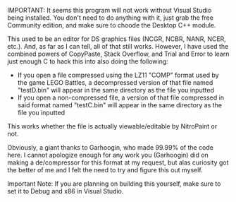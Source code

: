 IMPORTANT: It seems this program will not work without Visual Studio being installed. You don't need to do anything with it, just grab the free Community edition, and make sure to choode the Desktop C++ module.

This used to be an editor for DS graphics files (NCGR, NCBR, NANR, NCER, etc.). And, as far as I can tell, all of that still works. However, I have used the combined powers of CopyPaste, Stack Overflow, and Trial and Error to learn just enough C to hack this into also doing the following:
- If you open a file compressed using the LZ11 "COMP" format used by the game LEGO Battles, a decompressed version of that file named "testD.bin" will appear in the same directory as the file you inputted
- If you open a non-compressed file, a version of that file compressed in said format named "testC.bin" will appear in the same directory as the file you inputted

This works whether the file is actually viewable/editable by NitroPaint or not.

Obviously, a giant thanks to Garhoogin, who made 99.99% of the code here. I cannot apologize enough for any work you (Garhoogin) did on making a de/compressor for this format at my request, but alas curiosity got the better of me and I felt the need to try and figure this out myself.

Important Note: If you are planning on building this yourself, make sure to set it to Debug and x86 in Visual Studio.
